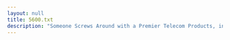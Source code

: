 ```yaml
---
layout: null
title: 5600.txt
description: "Someone Screws Around with a Premier Telecom Products, inc. (February 4, 1990)"
---
```

